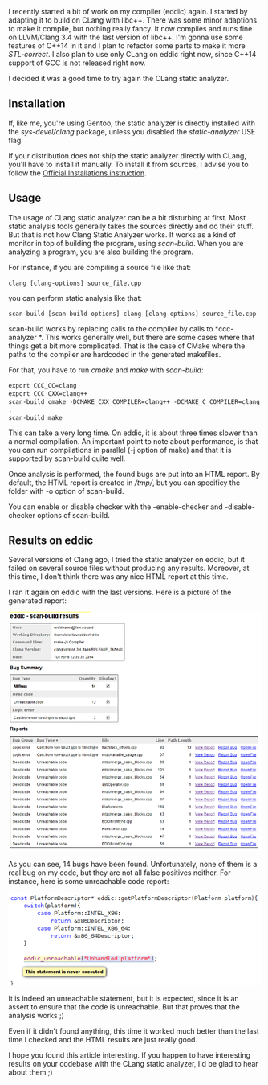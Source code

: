 I recently started a bit of work on my compiler (eddic) again. I started by adapting it to build on CLang with libc++. There was some minor adaptions to make it compile, but nothing really fancy. It now compiles and runs fine on LLVM/Clang 3.4 with the last version of libc++. I'm gonna use some features of C++14 in it and I plan to refactor some parts to make it more *STL-correct*. I also plan to use only CLang on eddic right now, since C++14 support of GCC is not released right now. 

I decided it was a good time to try again the CLang static analyzer. 

## Installation

If, like me, you're using Gentoo, the static analyzer is directly installed with the *sys-devel/clang* package, unless you disabled the *static-analyzer* USE flag. 

If your distribution does not ship the static analyzer directly with CLang, you'll have to install it manually. To install it from sources, I advise you to follow the [Official Installations instruction](http://clang-analyzer.llvm.org/installation.html). 

## Usage

The usage of CLang static analyzer can be a bit disturbing at first. Most static analysis tools generally takes the sources directly and do their stuff. But that is not how Clang Static Analyzer works. It works as a kind of monitor in top of building the program, using *scan-build*. When you are analyzing a program, you are also building the program. 

For instance, if you are compiling a source file like that: 

```
clang [clang-options] source_file.cpp
```

you can perform static analysis like that: 

```
scan-build [scan-build-options] clang [clang-options] source_file.cpp
```

scan-build works by replacing calls to the compiler by calls to *ccc-analyzer *. This works generally well, but there are some cases where that things get a bit more complicated. That is the case of CMake where the paths to the compiler are hardcoded in the generated makefiles. 

For that, you have to run *cmake* and *make* with *scan-build*: 

```
export CCC_CC=clang
export CCC_CXX=clang++
scan-build cmake -DCMAKE_CXX_COMPILER=clang++ -DCMAKE_C_COMPILER=clang .
scan-build make
```

This can take a very long time. On eddic, it is about three times slower than a normal compilation. An important point to note about performance, is that you can run compilations in parallel (-j option of make) and that it is supported by scan-build quite well. 

Once analysis is performed, the found bugs are put into an HTML report. By default, the HTML report is created in */tmp/*, but you can specificy the folder with -o option of scan-build. 

You can enable or disable checker with the -enable-checker and -disable-checker options of scan-build. 

## Results on eddic

Several versions of Clang ago, I tried the static analyzer on eddic, but it failed on several source files without producing any results. Moreover, at this time, I don't think there was any nice HTML report at this time. 

I ran it again on eddic with the last versions. Here is a picture of the generated report: 

![CLang Static Analyzer eddic results](/images/eddic_results.png)

As you can see, 14 bugs have been found. Unfortunately, none of them is a real bug on my code, but they are not all false positives neither. For instance, here is some unreachable code report: 

![CLang Static Analyzer eddic bug](/images/eddic_results_bug.png)

It is indeed an unreachable statement, but it is expected, since it is an assert to ensure that the code is unreachable. But that proves that the analysis works ;) 

Even if it didn't found anything, this time it worked much better than the last time I checked and the HTML results are just really good. 

I hope you found this article interesting. If you happen to have interesting results on your codebase with the CLang static analyzer, I'd be glad to hear about them ;)